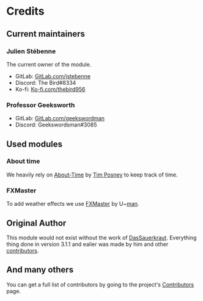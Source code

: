 # Credits

## Current maintainers

### Julien Stébenne

The current owner of the module.

- GitLab: [GitLab.com/jstebenne](https://gitlab.com/jstebenne)
- Discord: The Bird#8334
- Ko-fi: [Ko-fi.com/thebird956](https://ko-fi.com/thebird956)

### Professor Geeksworth

- GitLab: [GitLab.com/geekswordman](https://gitlab.com/geekswordsman)
- Discord: Geekswordsman#3085

## Used modules

### About time

We heavily rely on [About-Time](https://gitlab.com/tposney/about-time) by [Tim Posney](https://gitlab.com/tposney) to keep track of time.

### FXMaster

To add weather effects we use [FXMaster](https://gitlab.com/mesfoliesludiques/foundryvtt-fxmaster) by U~[man](https://gitlab.com/mesfoliesludiques).

## Original Author

This module would not exist without the work of [DasSauerkraut](https://github.com/DasSauerkraut). Everything thing done in version 3.1.1 and ealier was made by him and other [contributors](https://github.com/DasSauerkraut/calendar-weather/graphs/contributors).

## And many others

You can get a full list of contributors by going to the project's [Contributors](https://gitlab.com/jstebenne/foundryvtt-calendar-weather/-/graphs/master) page.
